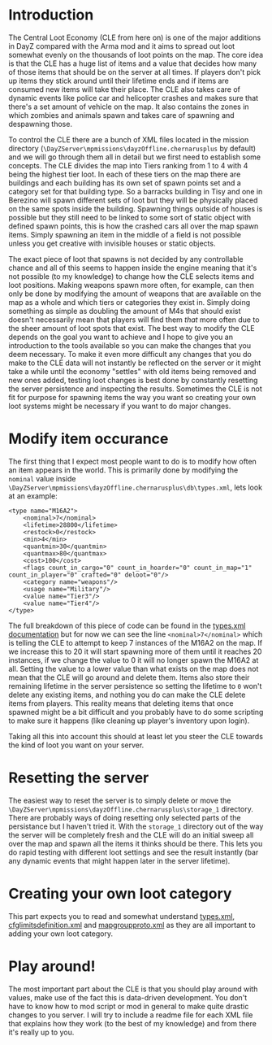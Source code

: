 # Introduction
The Central Loot Economy (CLE from here on) is one of the major additions in DayZ compared with the Arma mod and it aims to spread out loot somewhat evenly on the thousands of loot points on the map. The core idea is that the CLE has a huge list of items and a value that decides how many of those items that should be on the server at all times. If players don't pick up items they stick around until their lifetime ends and if items are consumed new items will take their place. The CLE also takes care of dynamic events like police car and helicopter crashes and makes sure that there's a set amount of vehicle on the map. It also contains the zones in which zombies and animals spawn and takes care of spawning and despawning those.

To control the CLE there are a bunch of XML files located in the mission directory (`\DayZServer\mpmissions\dayzOffline.chernarusplus` by default) and we will go through them all in detail but we first need to establish some concepts. The CLE divides the map into Tiers ranking from 1 to 4 with 4 being the highest tier loot. In each of these tiers on the map there are buildings and each building has its own set of spawn points set and a category set for that building type. So a barracks building in Tisy and one in Berezino will spawn different sets of loot but they will be physically placed on the same spots inside the building. Spawning things outside of houses is possible but they still need to be linked to some sort of static object with defined spawn points, this is how the crashed cars all over the map spawn items. Simply spawning an item in the middle of a field is not possible unless you get creative with invisible houses or static objects.

The exact piece of loot that spawns is not decided by any controllable chance and all of this seems to happen inside the engine meaning that it's not possible (to my knowledge) to change how the CLE selects items and loot positions. Making weapons spawn more often, for example, can then only be done by modifying the amount of weapons that are available on the map as a whole and which tiers or categories they exist in. Simply doing something as simple as doubling the amount of M4s that should exist doesn't necessarily mean that players will find them *that* more often due to the sheer amount of loot spots that exist. The best way to modify the CLE depends on the goal you want to achieve and I hope to give you an introduction to the tools available so you can make the changes that you deem necessary. To make it even more difficult any changes that you do make to the CLE data will not instantly be reflected on the server or it might take a while until the economy "settles" with old items being removed and new ones added, testing loot changes is best done by constantly resetting the server persistence and inspecting the results. Sometimes the CLE is not fit for purpose for spawning items the way you want so creating your own loot systems might be necessary if you want to do major changes.
# Modify item occurance
The first thing that I expect most people want to do is to modify how often an item appears in the world. This is primarily done by modifying the `nominal` value inside `\DayZServer\mpmissions\dayzOffline.chernarusplus\db\types.xml`, lets look at an example:
```
<type name="M16A2">
    <nominal>7</nominal>
    <lifetime>28800</lifetime>
    <restock>0</restock>
    <min>4</min>
    <quantmin>30</quantmin>
    <quantmax>80</quantmax>
    <cost>100</cost>
    <flags count_in_cargo="0" count_in_hoarder="0" count_in_map="1" count_in_player="0" crafted="0" deloot="0"/>
    <category name="weapons"/>
    <usage name="Military"/>
    <value name="Tier3"/>
    <value name="Tier4"/>
</type>
```
The full breakdown of this piece of code can be found in the [types.xml documentation](db/types.md) but for now we can see the line `<nominal>7</nominal>` which is telling the CLE to attempt to keep 7 instances of the M16A2 on the map. If we increase this to 20 it will start spawning more of them until it reaches 20 instances, if we change the value to 0 it will no longer spawn the M16A2 at all. Setting the value to a lower value than what exists on the map does not mean that the CLE will go around and delete them. Items also store their remaining lifetime in the server persistence so setting the lifetime to `0` won't delete any existing items, and nothing you do can make the CLE delete items from players. This reality means that deleting items that once spawned might be a bit difficult and you probably have to do some scripting to make sure it happens (like cleaning up player's inventory upon login).

Taking all this into account this should at least let you steer the CLE towards the kind of loot you want on your server.
# Resetting the server
The easiest way to reset the server is to simply delete or move the `\DayZServer\mpmissions\dayzOffline.chernarusplus\storage_1` directory. There are probably ways of doing resetting only selected parts of the persistance but I haven't tried it. With the `storage_1` directory out of the way the server will be completely fresh and the CLE will do an initial sweep all over the map and spawn all the items it thinks should be there. This lets you do rapid testing with different loot settings and see the result instantly (bar any dynamic events that might happen later in the server lifetime).
# Creating your own loot category
This part expects you to read and somewhat understand [types.xml](db/types.md), [cfglimitsdefinition.xml](cfglimitsdefinition.md) and [mapgroupproto.xml](mapgroupproto.md) as they are all important to adding your own loot category.
# Play around!
The most important part about the CLE is that you should play around with values, make use of the fact this is data-driven development. You don't have to know how to mod script or mod in general to make quite drastic changes to you server. I will try to include a readme file for each XML file that explains how they work (to the best of my knowledge) and from there it's really up to you.
